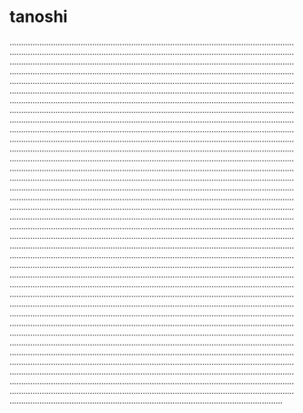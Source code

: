 # tanoshi

...................................................................................................................................................................................................................................................................................................................................................................................................................................................................................................................................................................................................................................................................................................................................................................................................................................................................................................................................................................................................................................................................................................................................................................................................................................................................................................................................................................................................................................................................................................................................................................................................................................................................................................................................................................................................................................................................................................................................................................................................................................................................................................................................................................................................................................................................................................................................................................................................................................................................................................................................................................................................................................................................................................................................................................................................................................................................................................................................................................................................................................................................................................................................................................................................................................................................................................................................................................................................................................................................................................................................................................................................................................................................................................................................................................................................................................................................................................................................................................................................................................................................................................................................................................................................................................................................................................................................................................................................................................................................................................................................................................................................................................................................................................................................................................................................................................................................................................